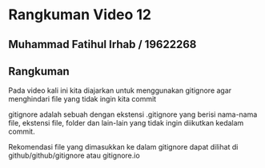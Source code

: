 # Rangkuman Video 12

## Muhammad Fatihul Irhab / 19622268

## Rangkuman

Pada video kali ini kita diajarkan untuk menggunakan gitignore agar menghindari file yang tidak ingin kita commit

gitignore adalah sebuah dengan ekstensi .gitignore yang berisi nama-nama file, ekstensi file, folder dan lain-lain 
yang tidak ingin diikutkan kedalam commit.

Rekomendasi file yang dimasukkan ke dalam gitignore dapat dilihat di github/github/gitignore atau gitignore.io